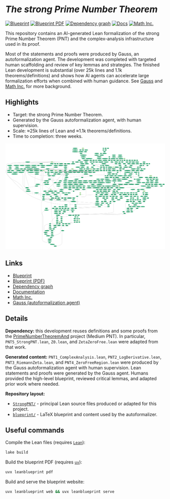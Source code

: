 # *The strong Prime Number Theorem*

[![Blueprint](https://img.shields.io/badge/Blueprint-web-blue?style=for-the-badge)](https://math-inc.github.io/strongpnt/blueprint) [![Blueprint PDF](https://img.shields.io/badge/Blueprint-PDF-red?style=for-the-badge)](https://math-inc.github.io/strongpnt/blueprint.pdf) [![Dependency graph](https://img.shields.io/badge/Dependency-Graph-orange?style=for-the-badge)](https://math-inc.github.io/strongpnt/blueprint/dep_graph_document.html) [![Docs](https://img.shields.io/badge/Docs-blueviolet?style=for-the-badge)](https://math-inc.github.io/strongpnt/docs/) [![Math Inc.](https://img.shields.io/badge/MathInc-website-9cf?style=for-the-badge)](https://www.math.inc/)

This repository contains an AI-generated Lean formalization of the strong Prime Number Theorem (PNT) and the complex-analysis infrastructure used in its proof.

Most of the statements and proofs were produced by Gauss, an autoformalization agent. The development was completed with targeted human scaffolding and review of key lemmas and strategies. The finished Lean development is substantial (over 25k lines and 1.1k theorems/definitions) and shows how AI agents can accelerate large formalization efforts when combined with human guidance. See [Gauss](https://www.math.inc/gauss) and [Math Inc.](https://www.math.inc/) for more background.

## Highlights

- Target: the strong Prime Number Theorem.
- Generated by the Gauss autoformalization agent, with human supervision.
- Scale: ≈25k lines of Lean and ≈1.1k theorems/definitions.
- Time to completion: three weeks.

![Blueprint dependency graph](blueprint/blueprint_screenshot.png)

## Links

- [Blueprint](https://math-inc.github.io/strongpnt/blueprint)
- [Blueprint (PDF)](https://math-inc.github.io/strongpnt/blueprint.pdf)
- [Dependency graph](https://math-inc.github.io/strongpnt/blueprint/dep_graph_document.html)
- [Documentation](https://math-inc.github.io/strongpnt/docs/)
- [Math Inc.](https://www.math.inc/)
- [Gauss (autoformalization agent)](https://www.math.inc/gauss)

## Details

**Dependency:** this development reuses definitions and some proofs from the [PrimeNumberTheoremAnd](https://github.com/AlexKontorovich/PrimeNumberTheoremAnd) project (Medium PNT). In particular, `PNT5_StrongPNT.lean`, `Z0.lean`, and `ZetaZeroFree.lean` were adapted from that work.

**Generated content:** `PNT1_ComplexAnalysis.lean`, `PNT2_LogDerivative.lean`, `PNT3_RiemannZeta.lean`, and `PNT4_ZeroFreeRegion.lean` were produced by the Gauss autoformalization agent with human supervision. Lean statements and proofs were generated by the Gauss agent. Humans provided the high-level blueprint, reviewed critical lemmas, and adapted prior work where needed.

**Repository layout:**

- [`StrongPNT/`](StrongPNT/) - principal Lean source files produced or adapted for this project.
- [`blueprint/`](blueprint/) - LaTeX blueprint and content used by the autoformalizer.

## Useful commands

Compile the Lean files (requires [`Lean`](https://docs.lean-lang.org/lean4/doc/quickstart.html)):

```sh
lake build
```

Build the blueprint PDF (requires [`uv`](https://docs.astral.sh/uv/)):

```sh
uvx leanblueprint pdf
```

Build and serve the blueprint website:

```sh
uvx leanblueprint web && uvx leanblueprint serve
```
